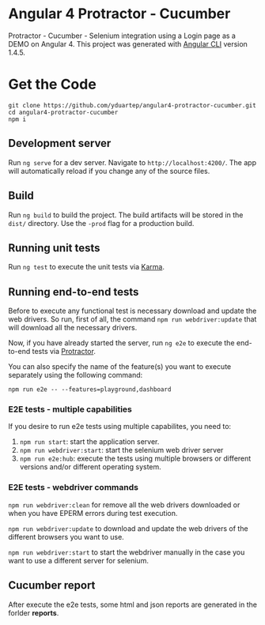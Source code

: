 # Angular 4 Protractor - Cucumber

Protractor - Cucumber - Selenium integration using a Login page as a DEMO on Angular 4.
This project was generated with [Angular CLI](https://github.com/angular/angular-cli) version 1.4.5.

# Get the Code
```
git clone https://github.com/yduartep/angular4-protractor-cucumber.git
cd angular4-protractor-cucumber
npm i
```

## Development server

Run `ng serve` for a dev server. Navigate to `http://localhost:4200/`. The app will automatically reload if you change any of the source files.

## Build

Run `ng build` to build the project. The build artifacts will be stored in the `dist/` directory. Use the `-prod` flag for a production build.

## Running unit tests

Run `ng test` to execute the unit tests via [Karma](https://karma-runner.github.io).

## Running end-to-end tests

Before to execute any functional test is necessary download and update the web drivers. 
So run, first of all, the command `npm run webdriver:update` that will download all the necessary drivers.

Now, if you have already started the server, run `ng e2e` to execute the end-to-end tests via [Protractor](http://www.protractortest.org/).

You can also specify the name of the feature(s) you want to execute separately using the following command:

`npm run e2e -- --features=playground,dashboard`

### E2E tests - multiple capabilities

If you desire to run e2e tests using multiple capabilites, you need to:
1. `npm run start`: start the application server.
2. `npm run webdriver:start`: start the selenium web driver server
3. `npm run e2e:hub`: execute the tests using multiple browsers or different versions and/or different operating system.

### E2E tests - webdriver commands

`npm run webdriver:clean` for remove all the web drivers downloaded or when you have EPERM errors during test execution.

`npm run webdriver:update` to download and update the web drivers of the different browsers you want to use.

`npm run webdriver:start` to start the webdriver manually in the case you want to use a different server for selenium.

## Cucumber report
After execute the e2e tests, some html and json reports are generated in the forlder **reports**.

